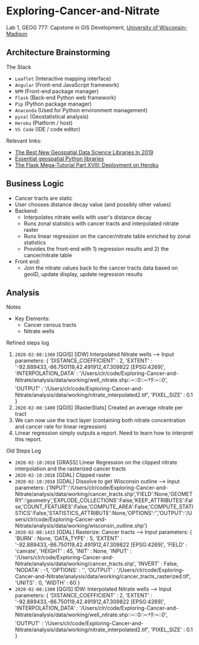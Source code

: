 
# Exploring-Cancer-and-Nitrate

Lab 1, GEOG 777: Capstone in GIS Development, [University of Wisconsin-Madison](https://geography.wisc.edu/gis/onlinemasters/)

## Architecture Brainstorming

The Stack

- `Leaflet`     (Interactive mapping interface)
- `Angular`     (Front-end JavaScript framework)
- `NPM`         (Front-end package manager)
- `Flask`       (Back-end Python web framework)
- `Pip`         (Python package manager)
- `Anaconda`    (Used for Python environment management)
- `pysal`       (Geostatistical analysis)
- `Heroku`      (Platform / host)
- `VS Code`     (IDE / code editor)

Relevant links:

- [The Best New Geospatial Data Science Libraries In 2019](https://towardsdatascience.com/the-best-new-geospatial-data-science-libraries-in-2019-7f0174e2a0eb)
- [Essential geospatial Python libraries](https://medium.com/@chrieke/essential-geospatial-python-libraries-5d82fcc38731)
- [The Flask Mega-Tutorial Part XVIII: Deployment on Heroku](https://blog.miguelgrinberg.com/post/the-flask-mega-tutorial-part-xviii-deployment-on-heroku)

## Business Logic

  - Cancer tracts are static
  - User chooses distance decay value (and possibly other values)
  - Backend:
    - Interpolates nitrate wells with user's distance decay
    - Runs zonal statistics with cancer tracts and interpolated nitrate raster
    - Runs linear regression on the cancer/nitrate table enriched by zonal statistics
    - Provides the front-end with 1) regression results and 2) the cancer/nitrate table
  - Front end:
    - Join the nitrate values back to the cancer tracts data based on geoID, update display, update regression results

## Analysis

Notes
- Key Elements:
  - Cancer census tracts
  - Nitrate wells

Refined steps log


1. `2020-02-08:1300` [QGIS] [IDW] Interpolated Nitrate wells --> Input parameters: { 'DISTANCE_COEFFICIENT' : 2, 'EXTENT' : '-92.889433,-86.750119,42.491912,47.309822 [EPSG:4269]', 'INTERPOLATION_DATA' : '/Users/clr/code/Exploring-Cancer-and-Nitrate/analysis/data/working/well_nitrate.shp::~::0::~::-1::~::0', 'OUTPUT' : '/Users/clr/code/Exploring-Cancer-and-Nitrate/analysis/data/working/nitrate_interpolated2.tif', 'PIXEL_SIZE' : 0.1 }
2. `2020-02-08:1400` [QGIS] [RasterStats] Created an average nitrate per tract
3. We can now use the tract layer (containing both nitrate concentration and cancer rate for linear regression)
4. Linear regression simply outputs a report. Need to learn how to interpret this report.


Old Steps Log

- `2020-02-10:2018` [GRASS] Linear Regression on the clipped nitrate interpolation and the rasterized cancer tracts
- `2020-02-10:2018` [GDAL] Clipped raster
- `2020-02-10:2018` [GDAL] Dissolve to get Wisconsin outline --> Input parameters: {'INPUT':'/Users/clr/code/Exploring-Cancer-and-Nitrate/analysis/data/working/cancer_tracts.shp','FIELD':None,'GEOMETRY':'geometry','EXPLODE_COLLECTIONS':False,'KEEP_ATTRIBUTES':False,'COUNT_FEATURES':False,'COMPUTE_AREA':False,'COMPUTE_STATISTICS':False,'STATISTICS_ATTRIBUTE':None,'OPTIONS':'','OUTPUT':'/Users/clr/code/Exploring-Cancer-and-Nitrate/analysis/data/working/wisconsin_outline.shp'}
- `2020-02-08:1415` [GDAL] Rasterize: Cancer tracts --> Input parameters: { 'BURN' : None, 'DATA_TYPE' : 5, 'EXTENT' : '-92.889433,-86.750119,42.491912,47.309822 [EPSG:4269]', 'FIELD' : 'canrate', 'HEIGHT' : 45, 'INIT' : None, 'INPUT' : '/Users/clr/code/Exploring-Cancer-and-Nitrate/analysis/data/working/cancer_tracts.shp', 'INVERT' : False, 'NODATA' : -1, 'OPTIONS' : '', 'OUTPUT' : '/Users/clr/code/Exploring-Cancer-and-Nitrate/analysis/data/working/cancer_tracts_rasterized.tif', 'UNITS' : 0, 'WIDTH' : 60 }
- `2020-02-08:1300` [QGIS] IDW: Interpolated Nitrate wells --> Input parameters: { 'DISTANCE_COEFFICIENT' : 2, 'EXTENT' : '-92.889433,-86.750119,42.491912,47.309822 [EPSG:4269]', 'INTERPOLATION_DATA' : '/Users/clr/code/Exploring-Cancer-and-Nitrate/analysis/data/working/well_nitrate.shp::~::0::~::-1::~::0', 'OUTPUT' : '/Users/clr/code/Exploring-Cancer-and-Nitrate/analysis/data/working/nitrate_interpolated2.tif', 'PIXEL_SIZE' : 0.1 }



